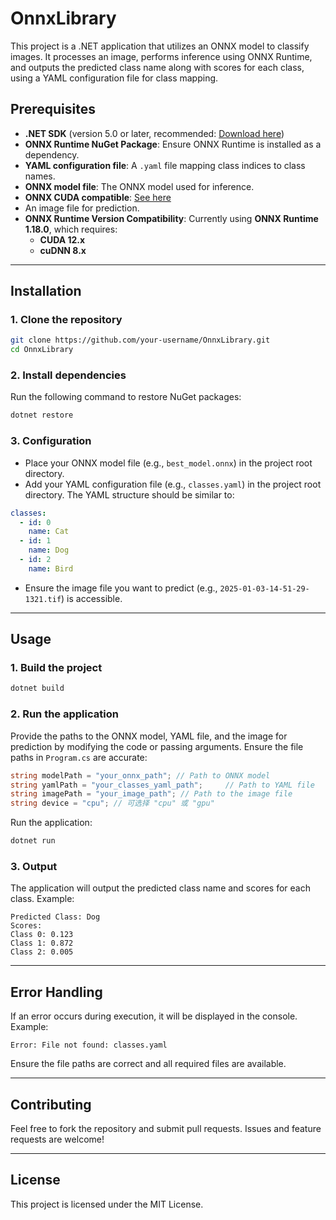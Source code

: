 # OnnxLibrary

This project is a .NET application that utilizes an ONNX model to classify images. It processes an image, performs inference using ONNX Runtime, and outputs the predicted class name along with scores for each class, using a YAML configuration file for class mapping.

## Prerequisites

- **.NET SDK** (version 5.0 or later, recommended: [Download here](https://dotnet.microsoft.com/download))
- **ONNX Runtime NuGet Package**: Ensure ONNX Runtime is installed as a dependency.
- **YAML configuration file**: A `.yaml` file mapping class indices to class names.
- **ONNX model file**: The ONNX model used for inference.
- **ONNX CUDA compatible**: [See here](https://onnxruntime.ai/docs/execution-providers/CUDA-ExecutionProvider.html)
- An image file for prediction.
- **ONNX Runtime Version Compatibility**: Currently using **ONNX Runtime 1.18.0**, which requires:
  - **CUDA 12.x**
  - **cuDNN 8.x**

---

## Installation

### 1. Clone the repository

```bash
git clone https://github.com/your-username/OnnxLibrary.git
cd OnnxLibrary
```

### 2. Install dependencies

Run the following command to restore NuGet packages:

```bash
dotnet restore
```

### 3. Configuration

- Place your ONNX model file (e.g., `best_model.onnx`) in the project root directory.
- Add your YAML configuration file (e.g., `classes.yaml`) in the project root directory. The YAML structure should be similar to:

```yaml
classes:
  - id: 0
    name: Cat
  - id: 1
    name: Dog
  - id: 2
    name: Bird
```

- Ensure the image file you want to predict (e.g., `2025-01-03-14-51-29-1321.tif`) is accessible.

---

## Usage

### 1. Build the project

```bash
dotnet build
```

### 2. Run the application

Provide the paths to the ONNX model, YAML file, and the image for prediction by modifying the code or passing arguments. Ensure the file paths in `Program.cs` are accurate:

```csharp
string modelPath = "your_onnx_path"; // Path to ONNX model
string yamlPath = "your_classes_yaml_path";     // Path to YAML file
string imagePath = "your_image_path"; // Path to the image file
string device = "cpu"; // 可选择 "cpu" 或 "gpu"
```

Run the application:

```bash
dotnet run
```

### 3. Output

The application will output the predicted class name and scores for each class. Example:

```
Predicted Class: Dog
Scores:
Class 0: 0.123
Class 1: 0.872
Class 2: 0.005
```

---

## Error Handling

If an error occurs during execution, it will be displayed in the console. Example:

```
Error: File not found: classes.yaml
```

Ensure the file paths are correct and all required files are available.

---

## Contributing

Feel free to fork the repository and submit pull requests. Issues and feature requests are welcome!

---

## License

This project is licensed under the MIT License.
